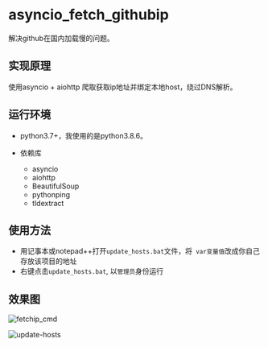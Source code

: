 # asyncio_fetch_githubip

解决github在国内加载慢的问题。

## 实现原理

使用asyncio + aiohttp 爬取获取ip地址并绑定本地host，绕过DNS解析。

## 运行环境

* python3.7+，我使用的是python3.8.6。

* 依赖库
  - asyncio
  - aiohttp
  - BeautifulSoup
  - pythonping
  - tldextract

 ## 使用方法

* 用记事本或notepad++打开`update_hosts.bat`文件，将` var变量值`改成你自己存放该项目的地址
* 右键点击`update_hosts.bat`, 以`管理员`身份运行



## 效果图



![fetchip_cmd](https://gitee.com/echoxu1033/images/blob/master/img/fetchip_cmd.png)



![update-hosts](https://gitee.com/echoxu1033/images/blob/master/img/update-hosts.png)